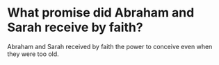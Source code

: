 # What promise did Abraham and Sarah receive by faith?

Abraham and Sarah received by faith the power to conceive even when they were too old.
